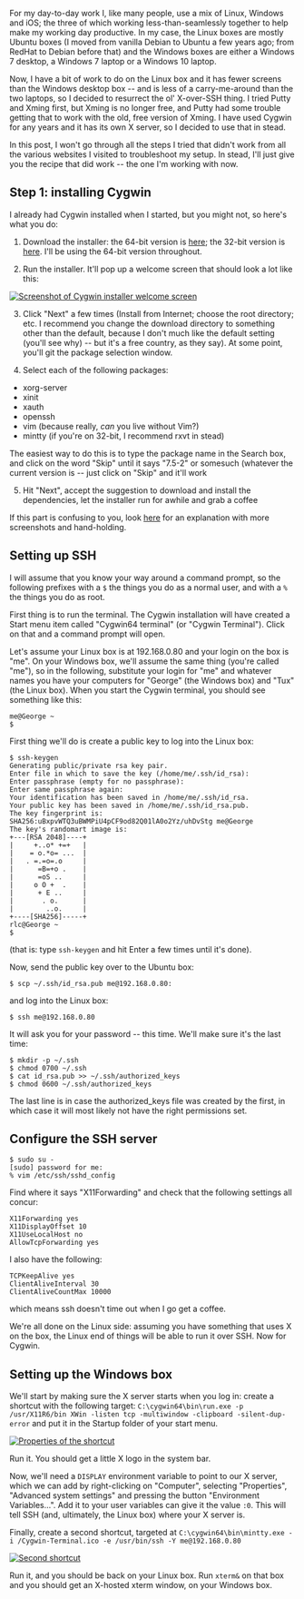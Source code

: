For my day-to-day work I, like many people, use a mix of Linux, Windows and iOS; the three of which working less-than-seamlessly together to help make my working day productive. In my case, the Linux boxes are mostly Ubuntu boxes (I moved from vanilla Debian to Ubuntu a few years ago; from RedHat to Debian before that) and the Windows boxes are either a Windows 7 desktop, a Windows 7 laptop or a Windows 10 laptop.

Now, I have a bit of work to do on the Linux box and it has fewer screens than the Windows desktop box -- and is less of a carry-me-around than the two laptops, so I decided to resurrect the ol' X-over-SSH thing. I tried Putty and Xming first, but Xming is no longer free, and Putty had some trouble getting that to work with the old, free version of Xming. I have used Cygwin for any years and it has its own X server, so I decided to use that in stead.

In this post, I won't go through all the steps I tried that didn't work from all the various websites I visited to troubleshoot my setup. In stead, I'll just give you the recipe that did work -- the one I'm working with now.

## Step 1: installing Cygwin

I already had Cygwin installed when I started, but you might not, so here's what you do:

1. Download the installer: the 64-bit version is [here](http://cygwin.com/setup-x86_64.exe); the 32-bit version is [here](http://cygwin.com/setup-x86.exe). I'll be using the 64-bit version throughout.

2. Run the installer. It'll pop up a welcome screen that should look a lot like this:

[![Screenshot of Cygwin installer welcome screen](/assets/2016/04/screenshot.png)](/assets/2016/04/screenshot.png)

3. Click "Next" a few times (Install from Internet; choose the root directory; etc. I recommend you change the download directory to something other than the default, because I don't much like the default setting (you'll see why) -- but it's a free country, as they say). At some point, you'll git the package selection window.

4. Select each of the following packages:

- xorg-server
- xinit
- xauth
- openssh
- vim (because really, _can_ you live without Vim?)
- mintty (if you're on 32-bit, I recommend rxvt in stead)

The easiest way to do this is to type the package name in the Search box, and click on the word "Skip" until it says "7.5-2" or somesuch (whatever the current version is -- just click on "Skip" and it'll work

5. Hit "Next", accept the suggestion to download and install the dependencies, let the installer run for awhile and grab a coffee

If this part is confusing to you, look [here](http://x.cygwin.com/docs/ug/setup-cygwin-x-installing.html) for an explanation with more screenshots and hand-holding.

## Setting up SSH

I will assume that you know your way around a command prompt, so the following prefixes with a `$` the things you do as a normal user, and with a `%` the things you do as root.

First thing is to run the terminal. The Cygwin installation will have created a Start menu item called "Cygwin64 terminal" (or "Cygwin Terminal"). Click on that and a command prompt will open.

Let's assume your Linux box is at 192.168.0.80 and your login on the box is "me". On your Windows box, we'll assume the same thing (you're called "me"), so in the following, substitute your login for "me" and whatever names you have your computers for "George" (the Windows box) and "Tux" (the Linux box). When you start the Cygwin terminal, you should see something like this:

    me@George ~
    $

First thing we'll do is create a public key to log into the Linux box:

    $ ssh-keygen
    Generating public/private rsa key pair.
    Enter file in which to save the key (/home/me/.ssh/id_rsa):
    Enter passphrase (empty for no passphrase):
    Enter same passphrase again:
    Your identification has been saved in /home/me/.ssh/id_rsa.
    Your public key has been saved in /home/me/.ssh/id_rsa.pub.
    The key fingerprint is:
    SHA256:uBxpvWTQ3uBWMPiU4pCF9od82Q01lA0o2Yz/uhDvStg me@George
    The key's randomart image is:
    +---[RSA 2048]----+
    |     +..o* +=+   |
    |    = o.*o= ...  |
    |   . =.=o=.o     |
    |      =B=+o .    |
    |      =oS ..     |
    |     o O +  .    |
    |      + E ..     |
    |       . o.      |
    |        ..o.     |
    +----[SHA256]-----+
    rlc@George ~
    $

(that is: type `ssh-keygen` and hit Enter a few times until it's done).

Now, send the public key over to the Ubuntu box:

    $ scp ~/.ssh/id_rsa.pub me@192.168.0.80:

and log into the Linux box:

    $ ssh me@192.168.0.80

It will ask you for your password -- this time. We'll make sure it's the last time:

    $ mkdir -p ~/.ssh
    $ chmod 0700 ~/.ssh
    $ cat id_rsa.pub >> ~/.ssh/authorized_keys
    $ chmod 0600 ~/.ssh/authorized_keys

The last line is in case the authorized_keys file was created by the first, in which case it will most likely not have the right permissions set.

## Configure the SSH server

    $ sudo su -
    [sudo] password for me:
    % vim /etc/ssh/sshd_config

Find where it says "X11Forwarding" and check that the following settings all concur:

    X11Forwarding yes
    X11DisplayOffset 10
    X11UseLocalHost no
    AllowTcpForwarding yes

I also have the following:

    TCPKeepAlive yes
    ClientAliveInterval 30
    ClientAliveCountMax 10000

which means ssh doesn't time out when I go get a coffee.

We're all done on the Linux side: assuming you have something that uses X on the box, the Linux end of things will be able to run it over SSH. Now for Cygwin.

## Setting up the Windows box

We'll start by making sure the X server starts when you log in: create a shortcut with the following target:
`C:\cygwin64\bin\run.exe -p /usr/X11R6/bin XWin -listen tcp -multiwindow -clipboard -silent-dup-error`
and put it in the Startup folder of your start menu.

[![Properties of the shortcut](/assets/2016/04/screenshot-1.png)](/assets/2016/04/screenshot-1.png)

Run it. You should get a little X logo in the system bar.

Now, we'll need a `DISPLAY` environment variable to point to our X server, which we can add by right-clicking on "Computer", selecting "Properties", "Advanced system settings" and pressing the button "Environment Variables...". Add it to your user variables can give it the value `:0`. This will tell SSH (and, ultimately, the Linux box) where your X server is.

Finally, create a second shortcut, targeted at `C:\cygwin64\bin\mintty.exe -i /Cygwin-Terminal.ico -e /usr/bin/ssh -Y me@192.168.0.80`

[![Second shortcut](/assets/2016/04/screenshot-2.png)](/assets/2016/04/screenshot-2.png)

Run it, and you should be back on your Linux box. Run `xterm&` on that box and you should get an X-hosted xterm window, on your Windows box.
